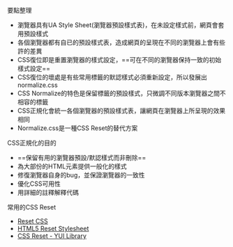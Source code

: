 要點整理
- 瀏覽器具有UA Style Sheet(瀏覽器預設樣式表)，在未設定樣式前，網頁會套用預設樣式
- 各個瀏覽器都有自已的預設樣式表，造成網頁的呈現在不同的瀏覽器上會有些許的差異
- CSS復位即是重置瀏覽器的樣式設定，==可在不同的瀏覽器保持一致的初始樣式設定==
- CSS復位的壞處是有些常用標籤的默認樣式必須重新設定，所以發展出normalize.css
- CSS Normalize的特色是保留標籤的預設樣式，只微調不同版本瀏覽器之間不相容的標籤
- CSS正規化會統一各個瀏覽器的預設樣式表，讓網頁在瀏覽器上所呈現的效果相同
- Normalize.css是一種CSS Reset的替代方案

CSS正規化的目的
- ==保留有用的瀏覽器預設/默認樣式而非刪除==
- 為大部份的HTML元素提供一般化的樣式
- 修復瀏覽器自身的bug，並保證瀏覽器的一致性
- 優化CSS可用性
- 用詳細的註釋解釋代碼

常用的CSS Reset
- [Reset CSS](https://meyerweb.com/eric/tools/css/reset/)
- [HTML5 Reset Stylesheet](http://html5doctor.com/html-5-reset-stylesheet/)
- [CSS Reset - YUI Library](https://yuilibrary.com/yui/docs/cssreset/)